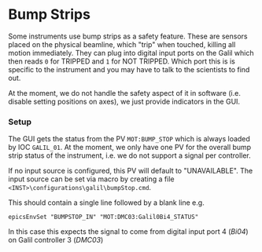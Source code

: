 # Bump Strips

Some instruments use bump strips as a safety feature. These are sensors placed on the physical beamline, which "trip" when touched, killing all motion immediately. They can plug into digital input ports on the Galil which then reads `0` for TRIPPED and `1` for NOT TRIPPED. Which port this is is specific to the instrument and you may have to talk to the scientists to find out.

At the moment, we do not handle the safety aspect of it in software (i.e. disable setting positions on axes), we just provide indicators in the GUI.

### Setup

The GUI gets the status from the PV `MOT:BUMP_STOP` which is always loaded by IOC `GALIL_01`. At the moment, we only have one PV for the overall bump strip status of the instrument, i.e. we do not support a signal per controller. 

If no input source is configured, this PV will default to "UNAVAILABLE". The input source can be set via macro by creating a file `<INST>\configurations\galil\bumpStop.cmd`.

This should contain a single line followed by a blank line e.g.
```
epicsEnvSet "BUMPSTOP_IN" "MOT:DMC03:Galil0Bi4_STATUS"

```
In this case this expects the signal to come from digital input port 4 (*Bi04*) on Galil controller 3 (*DMC03*) 